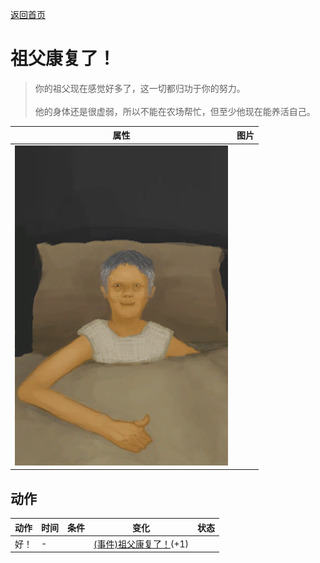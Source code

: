 [返回首页](index.md)  
# 祖父康复了！  
> 你的祖父现在感觉好多了，这一切都归功于你的努力。<br><br>他的身体还是很虚弱，所以不能在农场帮忙，但至少他现在能养活自己。  
  
  属性  |   图片   
 ----  |  ----:   
   |  ![](Sprite/GranfatherHealthy.png)   
  
## 动作  
动作  |  时间  |  条件  |  变化  |  状态  
----  |  ----  |  ----  |  ----  |  ----  
好！  |  -  |    |  [(事件)祖父康复了！](Event_OutroFarmer2.md)(+1)  |    
